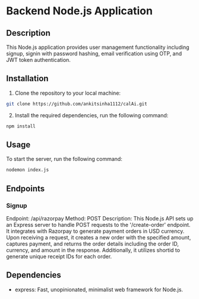 # Backend Node.js Application

## Description
This Node.js application provides user management functionality including signup, signin with password hashing, email verification using OTP, and JWT token authentication.

## Installation
1. Clone the repository to your local machine:
```bash
git clone https://github.com/ankitsinha1112/calAi.git
```
2. Install the required dependencies, run the following command:
```bash
npm install
```
## Usage
To start the server, run the following command:
```bash
nodemon index.js
```

## Endpoints

### Signup
Endpoint: /api/razorpay
Method: POST
Description: 
This Node.js API sets up an Express server to handle POST requests to the '/create-order' endpoint. It integrates with Razorpay to generate payment orders in USD currency. Upon receiving a request, it creates a new order with the specified amount, captures payment, and returns the order details including the order ID, currency, and amount in the response. Additionally, it utilizes shortid to generate unique receipt IDs for each order.


## Dependencies

- express: Fast, unopinionated, minimalist web framework for Node.js.